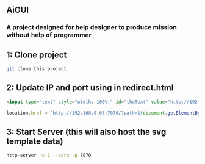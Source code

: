 ## AiGUI
### A project designed for help designer to produce mission without help of programmer


## 1: Clone project
```bash
git clone this project
```

## 2: Update IP and port using in redirect.html
```html
<input type="text" style="width: 100%;" id="theText" value="http://192.168.0.63:7070/svg/sample1" />
```
```javascript
location.href = `http://192.168.0.63:7070/?path=${document.getElementById('theText').value}`;
```

## 3: Start Server (this will also host the svg template data)
```bash
http-server -c-1 --cors -p 7070
```
